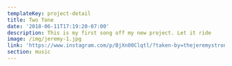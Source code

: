 ```yaml
---
templateKey: project-detail
title: Two Tone
date: '2018-06-11T17:19:20-07:00'
description: This is my first song off my new project. Let it ride
image: /img/jeremy-1.jpg
link: 'https://www.instagram.com/p/BjXn00Clqtl/?taken-by=thejeremystrong'
section: music
---
```


